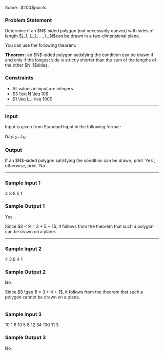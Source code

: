 
<div>

<span>

<span>

<p>
Score : $200$points
</p>

<div>

<section>

### **Problem Statement**

<p>
Determine if an $N$-sided polygon (not necessarily convex) with sides of length $L_1, L_2, ..., L_N$can be drawn in a two-dimensional plane.
</p>

<p>
You can use the following theorem:
</p>

<p>

<strong>
Theorem
</strong>
: an $N$-sided polygon satisfying the condition can be drawn if and only if the longest side is strictly shorter than the sum of the lengths of the other $N-1$sides.
</p>

</section>

</div>

<div>

<section>

### **Constraints**

<ul>

<li>
All values in input are integers.
</li>

<li>
$3 \leq N \leq 10$
</li>

<li>
$1 \leq L_i \leq 100$
</li>

</ul>

</section>

</div>

---

<div>

<div>

<section>

### **Input**

<p>
Input is given from Standard Input in the following format:
</p>

<div>

$N$$L_1$$L_2$$...$$L_N$
</div>

</section>

</div>

<div>

<section>

### **Output**

<p>
If an $N$-sided polygon satisfying the condition can be drawn, print `Yes`; otherwise, print `No`.
</p>

</section>

</div>

</div>

---

<div>

<section>

### **Sample Input 1**

<div>

4
3 8 5 1

</div>

</section>

</div>

<div>

<section>

### **Sample Output 1**

<div>

Yes

</div>

<p>
Since $8 < 9 = 3 + 5 + 1$, it follows from the theorem that such a polygon can be drawn on a plane.
</p>

</section>

</div>

---

<div>

<section>

### **Sample Input 2**

<div>

4
3 8 4 1

</div>

</section>

</div>

<div>

<section>

### **Sample Output 2**

<div>

No

</div>

<p>
Since $8 \geq 8 = 3 + 4 + 1$, it follows from the theorem that such a polygon cannot be drawn on a plane.
</p>

</section>

</div>

---

<div>

<section>

### **Sample Input 3**

<div>

10
1 8 10 5 8 12 34 100 11 3

</div>

</section>

</div>

<div>

<section>

### **Sample Output 3**

<div>

No

</div>

</section>

</div>

</span>

</span>

</div>
